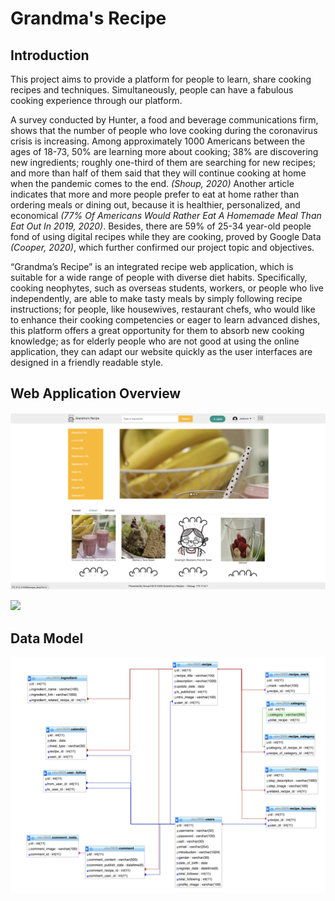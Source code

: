 # Grandma's Recipe

## Introduction

This project aims to provide a platform for people to learn, share cooking recipes and techniques. Simultaneously, people can have a fabulous cooking experience through our platform.

A survey conducted by Hunter, a food and beverage communications firm, shows that the number of people who love cooking during the coronavirus crisis is increasing. Among approximately 1000 Americans between the ages of 18-73, 50% are learning more about cooking; 38% are discovering new ingredients; roughly one-third of them are searching for new recipes; and more than half of them said that they will continue cooking at home when the pandemic comes to the end. *(Shoup, 2020)* Another article indicates that more and more people prefer to eat at home rather than ordering meals or dining out, because it is healthier, personalized, and economical *(77% Of Americans Would Rather Eat A Homemade Meal Than Eat Out In 2019, 2020)*. Besides, there are 59% of 25-34 year-old people fond of using digital recipes while they are cooking, proved by Google Data *(Cooper, 2020)*, which further confirmed our project topic and objectives.

“Grandma’s Recipe” is an integrated recipe web application, which is suitable for a wide range of people with diverse diet habits. Specifically, cooking neophytes, such as overseas students, workers, or people who live independently, are able to make tasty meals by simply following recipe instructions; for people, like housewives, restaurant chefs, who would like to enhance their cooking competencies or eager to learn advanced dishes, this platform offers a great opportunity for them to absorb new cooking knowledge; as for elderly people who are not good at using the online application, they can adapt our website quickly as the user interfaces are designed in a friendly readable style.

## Web Application Overview

![](https://github.com/RachelYang1999/Image_Storage/blob/main/Screen%20Shot%202021-10-10%20at%206.37.42%20PM.png)

![](https://github.com/RachelYang1999/Image_Storage/commit/68033ef67e97f0ab189bf91e9cfea5fbb44d67dc)



## Data Model

![](https://github.com/RachelYang1999/Image_Storage/blob/main/Screen%20Shot%202021-10-10%20at%206.32.44%20PM.png)





